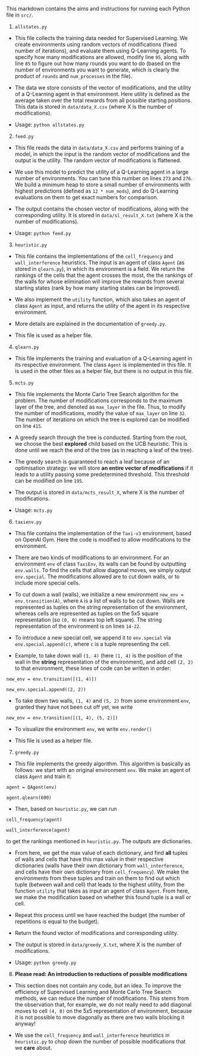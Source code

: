 This markdown contains the aims and instructions for running each Python file in ```src/```.

1. ```allstates.py```

- This file collects the training data needed for Supervised Learning. We create environments using random vectors of modifications (fixed number of iterations), and evaluate them using Q-Learning agents. To specify how many modifications are allowed, modify line ```95```, along with line ```85``` to figure out how many rounds you want to do (based on the number of environments you want to generate, which is clearly the product of ```rounds``` and ```num_processes``` in the file).

- The data we store consists of the vector of modifications, and the utility of a Q-Learning agent in that environment. Here utility is defined as the average taken over the total rewards from all possible starting positions. This data is stored in ```data/data_X.csv``` (where X is the number of modifications).

- Usage: ```python allstates.py```

2. ```feed.py```

- This file reads the data in ```data/data_X.csv``` and performs training of a model, in which the input is the random vector of modifications and the output is the utility. The random vector of modifications is flattened. 
- We use this model to predict the utility of a Q-Learning agent in a large number of environments. You can tune this number on lines ```273``` and ```276```. We build a minimum heap to store a small number of environments with highest predictions (defined as ```12 * num_mods```), and do Q-Learning evaluations on them to get exact numbers for comparison.
- The output contains the chosen vector of modifications, along with the corresponding utility. It is stored in ```data/sl_result_X.txt``` (where X is the number of modifications).

- Usage: ```python feed.py```

3. ```heuristic.py```

- This file contains the implementations of the ```cell_frequency``` and ```wall_interference``` heuristics. The input is an agent of class ```Agent``` (as stored in ```qlearn.py```), in which its environment is a field. We return the rankings of the cells that the agent crosses the most, the the rankings of the walls for whose elimination will improve the rewards from several starting states (rank by how many starting states can be improved). 

- We also implement the ```utility``` function, which also takes an agent of class ```Agent``` as input, and returns the utility of the agent in its respective environment.

- More details are explained in the documentation of ```greedy.py```.

- This file is used as a helper file.

4. ```qlearn.py```

- This file implements the training and evaluation of a Q-Learning agent in its respective environment. The class ```Agent``` is implemented in this file. It is used in the other files as a helper file, but there is no output in this file.

5. ```mcts.py```

- This file implements the Monte Carlo Tree Search algorithm for the problem. The number of modifications corresponds to the maximum layer of the tree, and denoted as ```max_layer``` in the file. Thus, to modify the number of modifications, modify the value of ```max_layer``` on line ```32```. The number of iterations on which the tree is explored can be modified on line ```415```.

- A greedy search through the tree is conducted. Starting from the root, we choose the best **explored** child based on the UCB heuristic. This is done until we reach the end of the tree (as in reaching a leaf of the tree).

- The greedy search is guaranteed to reach a leaf because of an optimisation strategy: we will store **an entire vector of modifications** if it leads to a utility passing some predetermined threshold. This threshold can be modified on line ```195```.

- The output is stored in ```data/mcts_result_X```, where X is the number of modifications.

- Usage: ```mcts.py```

6. ```taxienv.py```

- This file contains the implementation of the ```Taxi-v3``` environment, based on OpenAI Gym. Here the code is modified to allow modifications to the environment.

- There are two kinds of modifications to an environment. For an environment ```env``` of class ```TaxiEnv```, its walls can be found by outputting ```env.walls```. To find the cells that allow diagonal moves, we simply output ```env.special```. The modifications allowed are to cut down walls, or to include more special cells.

- To cut down a wall (walls), we initialize a new environment ```new_env = env.transition(A)```, where ```A``` is a list of walls to be cut down. Walls are represented as tuples on the string representation of the environment, whereas cells are represented as tuples on the 5x5 square representation (so ```(0, 0)``` means top left square). The string representation of the environment is on lines ```14-22```.

- To introduce a new special cell, we append it to ```env.special``` via ```env.special.append(c)```, where ```c``` is a tuple representing the cell. 

- Example, to take down wall ```(1, 4)``` (here ```(1, 4)``` is the position of the wall in the **string** representation of the environment), and add cell ```(2, 2)``` to that environment, these lines of code can be written in order:

```new_env = env.transition([(1, 4)])```

```new_env.special.append((2, 2))```

- To take down two walls, ```(1, 4)``` and ```(5, 2)``` from some environment ```env```, granted they have not been cut off yet, we write

```new_env = env.transition([(1, 4), (5, 2)])```

- To visualize the environment ```env```, we write ```env.render()``` 

- This file is used as a helper file.

7. ```greedy.py```

- This file implements the greedy algorithm. This algorithm is basically as follows: we start with an original environment ```env```. We make an agent of class ```Agent``` and train it:

```agent = QAgent(env)```

```agent.qlearn(600)```

- Then, based on ```heuristic.py```, we can run

```cell_frequency(agent)```

```wall_interference(agent)```

to get the rankings mentioned in ```heuristic.py```. The outputs are dictionaries.

- From here, we get the max value of each dictionary, and find **all** tuples of walls and cells that have this max value in their respective dictionaries (walls have their own dictionary from ```wall_interference```, and cells have their own dictionary from ```cell_frequency```). We make the environments from these tuples and train on them to find out which tuple (between wall and cell) that leads to the highest utility, from the function ```utility``` that takes as input an agent of class ```Agent```. From here, we make the modification based on whether this found tuple is a wall or cell.

- Repeat this process until we have reached the budget (the number of repetitions is equal to the budget).

- Return the found vector of modifications and corresponding utility.

- The output is stored in ```data/greedy_X.txt```, where X is the number of modifications.

- Usage: ```python greedy.py```

8. **Please read: An introduction to reductions of possible modifications**

- This section does not contain any code, but an idea. To improve the efficiency of Supervised Learning and Monte Carlo Tree Search methods, we can reduce the number of modifications. This stems from the observation that, for example, we do not really need to add diagonal moves to cell ```(4, 0)``` on the 5x5 representation of environment, because it is not possible to move diagonally as there are two walls blocking it anyway!

- We use the ```cell_frequency``` and ```wall_interference``` heuristics in ```heuristic.py``` to chop down the number of possible modifications that we **care** about. 





